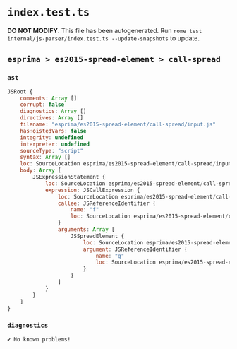 # `index.test.ts`

**DO NOT MODIFY**. This file has been autogenerated. Run `rome test internal/js-parser/index.test.ts --update-snapshots` to update.

## `esprima > es2015-spread-element > call-spread`

### `ast`

```javascript
JSRoot {
	comments: Array []
	corrupt: false
	diagnostics: Array []
	directives: Array []
	filename: "esprima/es2015-spread-element/call-spread/input.js"
	hasHoistedVars: false
	integrity: undefined
	interpreter: undefined
	sourceType: "script"
	syntax: Array []
	loc: SourceLocation esprima/es2015-spread-element/call-spread/input.js 1:0-2:0
	body: Array [
		JSExpressionStatement {
			loc: SourceLocation esprima/es2015-spread-element/call-spread/input.js 1:0-1:8
			expression: JSCallExpression {
				loc: SourceLocation esprima/es2015-spread-element/call-spread/input.js 1:0-1:7
				callee: JSReferenceIdentifier {
					name: "f"
					loc: SourceLocation esprima/es2015-spread-element/call-spread/input.js 1:0-1:1 (f)
				}
				arguments: Array [
					JSSpreadElement {
						loc: SourceLocation esprima/es2015-spread-element/call-spread/input.js 1:2-1:6
						argument: JSReferenceIdentifier {
							name: "g"
							loc: SourceLocation esprima/es2015-spread-element/call-spread/input.js 1:5-1:6 (g)
						}
					}
				]
			}
		}
	]
}
```

### `diagnostics`

```
✔ No known problems!

```
